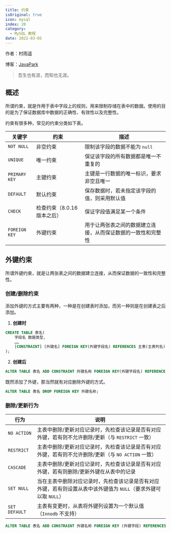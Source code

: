 ```yaml
---
title: 约束
isOriginal: true
icon: mysql
index: 20
category:
  - MySQL 教程
date: 2022-03-05
---
```

作者：村雨遥

博客：[JavaPark](https://cunyu1943.github.io/JavaPark)

>   吾生也有涯，而知也无涯。

## 概述

所谓约束，就是作用于表中字段上的规则，用来限制存储在表中的数据。使用的目的是为了保证数据库中数据的正确性、有效性以及完整性。

约束有很多种，常见的约束分类如下表。

| 关键字        | 约束                        | 描述                                                         |
| ------------- | --------------------------- | ------------------------------------------------------------ |
| `NOT NULL`    | 非空约束                    | 限制该字段的数据不能为 `null`                                |
| `UNIQUE`      | 唯一约束                    | 保证该字段的所有数据都是唯一不重复的                         |
| `PRIMARY KEY` | 主键约束                    | 主键是一行数据的唯一标识，要求非空且唯一                     |
| `DEFAULT`     | 默认约束                    | 保存数据时，若未指定该字段的值，则采用默认值                 |
| `CHECK`       | 检查约束（8.0.16 版本之后） | 保证字段值满足某一个条件                                     |
| `FOREIGN KEY` | 外键约束                    | 用于让两张表之间的数据建立连接，从而保证数据的一致性和完整性 |

## 外键约束

所谓外键约束，就是让两张表之间的数据建立连接，从而保证数据的一致性和完整性。

### 创建/删除约束

添加外键的方式主要有两种，一种是在创建表时添加，而另一种则是在创建表之后添加。

1.   **创建时**

```sql
CREATE TABLE 表名(
	字段名 数据类型,
    ……
    [CONSTRAINT] [外键名] FOREIGN KEY(外键字段名) REFERENCES 主表(主表列名)
);
```

2.   **创建后**

```sql
ALTER TABLE 表名 ADD CONSTRAINT 外键名称 FOREIGN KEY(外键字段名) REFERENCES 主表(主表列名);
```

既然添加了外键，那当然就有对应删除外键的方式。

```sql
ALTER TABLE 表名 DROP FOREIGN KEY 外键名称;
```

### 删除/更新行为

| 行为          | 说明                                                                                                             |
| ------------- | ---------------------------------------------------------------------------------------------------------------- |
| `NO ACTION`   | 主表中删除/更新对应记录时，先检查该记录是否有对应外键，若有则不允许删除/更新（与 `RESTRICT` 一致）               |
| `RESTRICT`    | 主表中删除/更新对应记录时，先检查该记录是否有对应外键，若有则不允许删除/更新（与 `NO ACTION` 一致）              |
| `CASCADE`     | 主表中删除/更新对应记录时，先检查该记录是否有对应外键，若有则删除/更新外键在从表中的记录                         |
| `SET NULL`    | 当在主表中删除对应记录时，先检查该记录是否有对应外键，若有则设置从表中该外键值为 `NULL`（要求外键可以取 `NULL`） |
| `SET DEFAULT` | 主表有变更时，从表将外键列设置为一个默认值（`Innodb` 不支持）                                                    |

```sql
ALTER TABLE 表名 ADD CONSTRAINT 外键名称 FOREIGN KEY (外键字段) REFERENCES 主表名(主表字段名) ON UPDATE CASCADE ON DELETE CASCADE;
```

